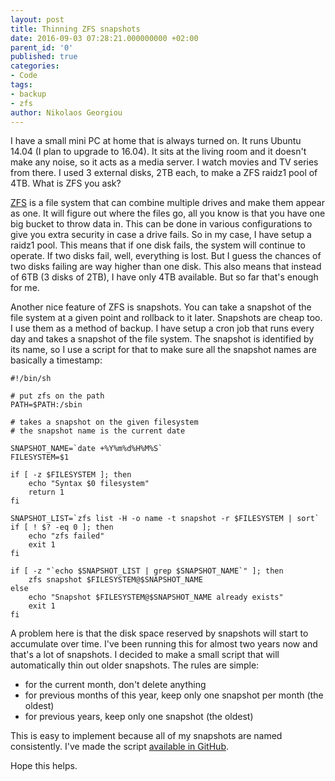 ```yaml
---
layout: post
title: Thinning ZFS snapshots
date: 2016-09-03 07:28:21.000000000 +02:00
parent_id: '0'
published: true
categories:
- Code
tags:
- backup
- zfs
author: Nikolaos Georgiou
---
```


I have a small mini PC at home that is always turned on. It runs Ubuntu 14.04 (I plan to upgrade to 16.04). It sits at the living room and it doesn't make any noise, so it acts as a media server. I watch movies and TV series from there. I used 3 external disks, 2TB each, to make a ZFS raidz1 pool of 4TB. What is ZFS you ask?<!--more-->

<a href="https://en.wikipedia.org/wiki/ZFS">ZFS</a> is a file system that can combine multiple drives and make them appear as one. It will figure out where the files go, all you know is that you have one big bucket to throw data in. This can be done in various configurations to give you extra security in case a drive fails. So in my case, I have setup a raidz1 pool. This means that if one disk fails, the system will continue to operate. If two disks fail, well, everything is lost. But I guess the chances of two disks failing are way higher than one disk. This also means that instead of 6TB (3 disks of 2TB), I have only 4TB available. But so far that's enough for me.

Another nice feature of ZFS is snapshots. You can take a snapshot of the file system at a given point and rollback to it later. Snapshots are cheap too. I use them as a method of backup. I have setup a cron job that runs every day and takes a snapshot of the file system. The snapshot is identified by its name, so I use a script for that to make sure all the snapshot names are basically a timestamp:

```
#!/bin/sh

# put zfs on the path
PATH=$PATH:/sbin

# takes a snapshot on the given filesystem
# the snapshot name is the current date

SNAPSHOT_NAME=`date +%Y%m%d%H%M%S`
FILESYSTEM=$1

if [ -z $FILESYSTEM ]; then
	echo "Syntax $0 filesystem"
	return 1
fi

SNAPSHOT_LIST=`zfs list -H -o name -t snapshot -r $FILESYSTEM | sort`
if [ ! $? -eq 0 ]; then
	echo "zfs failed"
	exit 1
fi

if [ -z "`echo $SNAPSHOT_LIST | grep $SNAPSHOT_NAME`" ]; then
	zfs snapshot $FILESYSTEM@$SNAPSHOT_NAME
else
	echo "Snapshot $FILESYSTEM@$SNAPSHOT_NAME already exists"
	exit 1
fi
```

A problem here is that the disk space reserved by snapshots will start to accumulate over time. I've been running this for almost two years now and that's a lot of snapshots. I decided to make a small script that will automatically thin out older snapshots. The rules are simple:
<ul>
<li>for the current month, don't delete anything</li>
<li>for previous months of this year, keep only one snapshot per month (the oldest)</li>
<li>for previous years, keep only one snapshot (the oldest)</li>
</ul>

This is easy to implement because all of my snapshots are named consistently. I've made the script <a href="https://github.com/ngeor/zfs-snapshot-trimmer">available in GitHub</a>.

Hope this helps.
